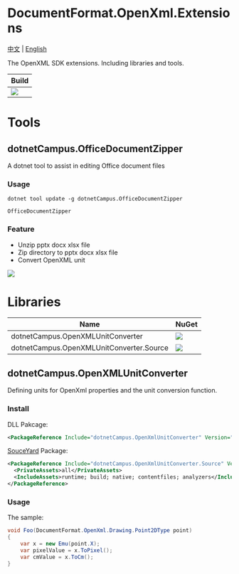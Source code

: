 # DocumentFormat.OpenXml.Extensions

[中文](README_zh-cn.md) | [English](README.md)

The OpenXML SDK extensions. Including libraries and tools.

| Build |
|--|
|![](https://github.com/dotnet-campus/dotnetCampus.OfficeDocumentZipper/workflows/.NET%20Core/badge.svg)|

# Tools

## dotnetCampus.OfficeDocumentZipper

A dotnet tool to assist in editing Office document files

### Usage

```
dotnet tool update -g dotnetCampus.OfficeDocumentZipper

OfficeDocumentZipper
```

### Feature

- Unzip pptx docx xlsx file
- Zip directory to pptx docx xlsx file
- Convert OpenXML unit

![](https://user-images.githubusercontent.com/16054566/91013976-2b1c4580-e61b-11ea-8ef2-044ea79ef31b.png)

# Libraries

| Name | NuGet|
|--|--|
|dotnetCampus.OpenXMLUnitConverter|[![](https://img.shields.io/nuget/v/dotnetCampus.OpenXMLUnitConverter.svg)](https://www.nuget.org/packages/dotnetCampus.OpenXMLUnitConverter)|
|dotnetCampus.OpenXMLUnitConverter.Source|[![](https://img.shields.io/nuget/v/dotnetCampus.OpenXMLUnitConverter.Source.svg)](https://www.nuget.org/packages/dotnetCampus.OpenXMLUnitConverter.Source)|


## dotnetCampus.OpenXMLUnitConverter

Defining units for OpenXml properties and the unit conversion function.

### Install

DLL Pakcage:

```xml
<PackageReference Include="dotnetCampus.OpenXmlUnitConverter" Version="1.8.0" />
```

[SouceYard](https://github.com/dotnet-campus/SourceYard) Package:

```xml
<PackageReference Include="dotnetCampus.OpenXmlUnitConverter.Source" Version="1.8.0">
  <PrivateAssets>all</PrivateAssets>
  <IncludeAssets>runtime; build; native; contentfiles; analyzers</IncludeAssets>
</PackageReference>
```

### Usage

The sample:

```csharp
void Foo(DocumentFormat.OpenXml.Drawing.Point2DType point)
{
    var x = new Emu(point.X);
    var pixelValue = x.ToPixel();
    var cmValue = x.ToCm();
}
```